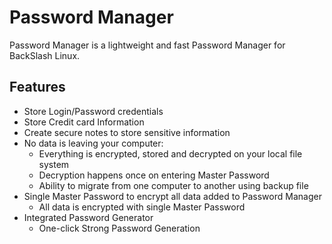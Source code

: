 # Password Manager

Password Manager is a lightweight and fast Password Manager for BackSlash Linux.

## Features

- Store Login/Password credentials
- Store Credit card Information
- Create secure notes to store sensitive information
- No data is leaving your computer:
  - Everything is encrypted, stored and decrypted on your local file system
  - Decryption happens once on entering Master Password
  - Ability to migrate from one computer to another using backup file
- Single Master Password to encrypt all data added to Password Manager
  - All data is encrypted with single Master Password
- Integrated Password Generator
  - One-click Strong Password Generation
